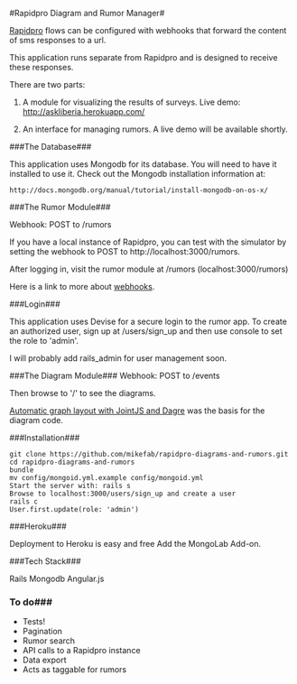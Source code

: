 #Rapidpro Diagram and Rumor Manager#

[Rapidpro](http://www.rapidpro.io) flows can be configured with webhooks that forward the content of sms responses to a url. 

This application runs separate from Rapidpro and is designed to receive these responses.

There are two parts: 

1. A module for visualizing the results of surveys. 
   Live demo: http://askliberia.herokuapp.com/


2. An interface for managing rumors. A live demo will be available shortly.

###The Database###

This application uses Mongodb for its database. You will need to have it installed to use it. Check out the Mongodb installation information at:

    http://docs.mongodb.org/manual/tutorial/install-mongodb-on-os-x/

###The Rumor Module###

Webhook: POST to /rumors

If you have a local instance of Rapidpro, you can test with the simulator by setting the webhook to POST to http://localhost:3000/rumors.

After logging in, visit the rumor module at /rumors (localhost:3000/rumors)

Here is a link to more about [webhooks](http://docs.rapidpro.io/#article_378174).

###Login###

This application uses Devise for a secure login to the rumor app. To create an authorized user, sign up at /users/sign_up and then use console to set the role to 'admin'.

I will probably add rails_admin for user management soon.

###The Diagram Module###
Webhook: POST to /events

Then browse to '/' to see the diagrams.

[Automatic graph layout with JointJS and Dagre](http://www.daviddurman.com/automatic-graph-layout-with-jointjs-and-dagre.html) was the basis for the diagram code. 

###Installation###

    git clone https://github.com/mikefab/rapidpro-diagrams-and-rumors.git
    cd rapidpro-diagrams-and-rumors
    bundle
    mv config/mongoid.yml.example config/mongoid.yml
    Start the server with: rails s
    Browse to localhost:3000/users/sign_up and create a user
    rails c
    User.first.update(role: 'admin')

###Heroku###

Deployment to Heroku is easy and free
Add the MongoLab Add-on.

###Tech Stack###

Rails
Mongodb
Angular.js


### To do###
* Tests!
* Pagination
* Rumor search
* API calls to a Rapidpro instance
* Data export
* Acts as taggable for rumors
